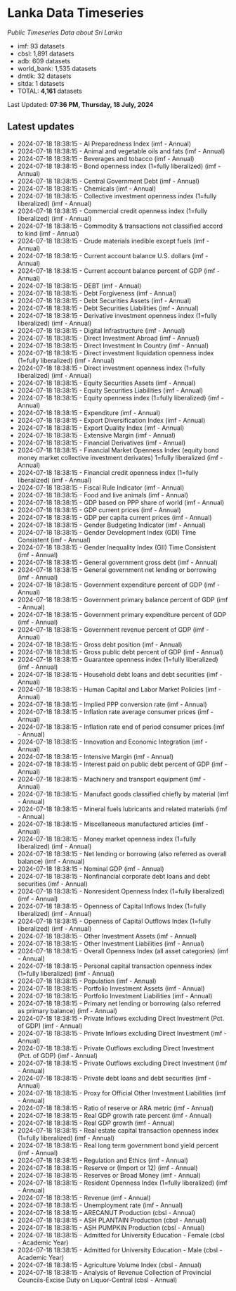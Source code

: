 # Lanka Data Timeseries
*Public Timeseries Data about Sri Lanka*

* imf: 93 datasets
* cbsl: 1,891 datasets
* adb: 609 datasets
* world_bank: 1,535 datasets
* dmtlk: 32 datasets
* sltda: 1 datasets
* TOTAL: **4,161** datasets

Last Updated: **07:36 PM, Thursday, 18 July, 2024**

## Latest updates

* 2024-07-18 18:38:15 - AI Preparedness Index (imf - Annual)
* 2024-07-18 18:38:15 - Animal and vegetable oils and fats (imf - Annual)
* 2024-07-18 18:38:15 - Beverages and tobacco (imf - Annual)
* 2024-07-18 18:38:15 - Bond openness index (1=fully liberalized) (imf - Annual)
* 2024-07-18 18:38:15 - Central Government Debt (imf - Annual)
* 2024-07-18 18:38:15 - Chemicals (imf - Annual)
* 2024-07-18 18:38:15 - Collective investment openness index (1=fully liberalized) (imf - Annual)
* 2024-07-18 18:38:15 - Commercial credit openness index (1=fully liberalized) (imf - Annual)
* 2024-07-18 18:38:15 - Commodity & transactions not classified accord to kind (imf - Annual)
* 2024-07-18 18:38:15 - Crude materials inedible except fuels (imf - Annual)
* 2024-07-18 18:38:15 - Current account balance U.S. dollars (imf - Annual)
* 2024-07-18 18:38:15 - Current account balance percent of GDP (imf - Annual)
* 2024-07-18 18:38:15 - DEBT (imf - Annual)
* 2024-07-18 18:38:15 - Debt Forgiveness (imf - Annual)
* 2024-07-18 18:38:15 - Debt Securities Assets (imf - Annual)
* 2024-07-18 18:38:15 - Debt Securities Liabilities (imf - Annual)
* 2024-07-18 18:38:15 - Derivative investment openness index (1=fully liberalized) (imf - Annual)
* 2024-07-18 18:38:15 - Digital Infrastructure (imf - Annual)
* 2024-07-18 18:38:15 - Direct Investment Abroad (imf - Annual)
* 2024-07-18 18:38:15 - Direct Investment In Country (imf - Annual)
* 2024-07-18 18:38:15 - Direct investment liquidation openness index (1=fully liberalized) (imf - Annual)
* 2024-07-18 18:38:15 - Direct investment openness index (1=fully liberalized) (imf - Annual)
* 2024-07-18 18:38:15 - Equity Securities Assets (imf - Annual)
* 2024-07-18 18:38:15 - Equity Securities Liabilities (imf - Annual)
* 2024-07-18 18:38:15 - Equity openness index (1=fully liberalized) (imf - Annual)
* 2024-07-18 18:38:15 - Expenditure (imf - Annual)
* 2024-07-18 18:38:15 - Export Diversification Index (imf - Annual)
* 2024-07-18 18:38:15 - Export Quality Index (imf - Annual)
* 2024-07-18 18:38:15 - Extensive Margin (imf - Annual)
* 2024-07-18 18:38:15 - Financial Derivatives (imf - Annual)
* 2024-07-18 18:38:15 - Financial Market Openness Index (equity bond money market collective investment derivates) 1=fully liberalized (imf - Annual)
* 2024-07-18 18:38:15 - Financial credit openness index (1=fully liberalized) (imf - Annual)
* 2024-07-18 18:38:15 - Fiscal Rule Indicator (imf - Annual)
* 2024-07-18 18:38:15 - Food and live animals (imf - Annual)
* 2024-07-18 18:38:15 - GDP based on PPP share of world (imf - Annual)
* 2024-07-18 18:38:15 - GDP current prices (imf - Annual)
* 2024-07-18 18:38:15 - GDP per capita current prices (imf - Annual)
* 2024-07-18 18:38:15 - Gender Budgeting Indicator (imf - Annual)
* 2024-07-18 18:38:15 - Gender Development Index (GDI) Time Consistent (imf - Annual)
* 2024-07-18 18:38:15 - Gender Inequality Index (GII) Time Consistent (imf - Annual)
* 2024-07-18 18:38:15 - General government gross debt (imf - Annual)
* 2024-07-18 18:38:15 - General government net lending or borrowing (imf - Annual)
* 2024-07-18 18:38:15 - Government expenditure percent of GDP (imf - Annual)
* 2024-07-18 18:38:15 - Government primary balance percent of GDP (imf - Annual)
* 2024-07-18 18:38:15 - Government primary expenditure percent of GDP (imf - Annual)
* 2024-07-18 18:38:15 - Government revenue percent of GDP (imf - Annual)
* 2024-07-18 18:38:15 - Gross debt position (imf - Annual)
* 2024-07-18 18:38:15 - Gross public debt percent of GDP (imf - Annual)
* 2024-07-18 18:38:15 - Guarantee openness index (1=fully liberalized) (imf - Annual)
* 2024-07-18 18:38:15 - Household debt loans and debt securities (imf - Annual)
* 2024-07-18 18:38:15 - Human Capital and Labor Market Policies (imf - Annual)
* 2024-07-18 18:38:15 - Implied PPP conversion rate (imf - Annual)
* 2024-07-18 18:38:15 - Inflation rate average consumer prices (imf - Annual)
* 2024-07-18 18:38:15 - Inflation rate end of period consumer prices (imf - Annual)
* 2024-07-18 18:38:15 - Innovation and Economic Integration (imf - Annual)
* 2024-07-18 18:38:15 - Intensive Margin (imf - Annual)
* 2024-07-18 18:38:15 - Interest paid on public debt percent of GDP (imf - Annual)
* 2024-07-18 18:38:15 - Machinery and transport equipment (imf - Annual)
* 2024-07-18 18:38:15 - Manufact goods classified chiefly by material (imf - Annual)
* 2024-07-18 18:38:15 - Mineral fuels lubricants and related materials (imf - Annual)
* 2024-07-18 18:38:15 - Miscellaneous manufactured articles (imf - Annual)
* 2024-07-18 18:38:15 - Money market openness index (1=fully liberalized) (imf - Annual)
* 2024-07-18 18:38:15 - Net lending or borrowing (also referred as overall balance) (imf - Annual)
* 2024-07-18 18:38:15 - Nominal GDP (imf - Annual)
* 2024-07-18 18:38:15 - Nonfinancial corporate debt loans and debt securities (imf - Annual)
* 2024-07-18 18:38:15 - Nonresident Openness Index (1=fully liberalized) (imf - Annual)
* 2024-07-18 18:38:15 - Openness of Capital Inflows Index (1=fully liberalized) (imf - Annual)
* 2024-07-18 18:38:15 - Openness of Capital Outflows Index (1=fully liberalized) (imf - Annual)
* 2024-07-18 18:38:15 - Other Investment Assets (imf - Annual)
* 2024-07-18 18:38:15 - Other Investment Liabilities (imf - Annual)
* 2024-07-18 18:38:15 - Overall Openness Index (all asset categories) (imf - Annual)
* 2024-07-18 18:38:15 - Personal capital transaction openness index (1=fully liberalized) (imf - Annual)
* 2024-07-18 18:38:15 - Population (imf - Annual)
* 2024-07-18 18:38:15 - Portfolio Investment Assets (imf - Annual)
* 2024-07-18 18:38:15 - Portfolio Investment Liabilities (imf - Annual)
* 2024-07-18 18:38:15 - Primary net lending or borrowing (also referred as primary balance) (imf - Annual)
* 2024-07-18 18:38:15 - Private Inflows excluding Direct Investment (Pct. of GDP) (imf - Annual)
* 2024-07-18 18:38:15 - Private Inflows excluding Direct Investment (imf - Annual)
* 2024-07-18 18:38:15 - Private Outflows excluding Direct Investment (Pct. of GDP) (imf - Annual)
* 2024-07-18 18:38:15 - Private Outflows excluding Direct Investment (imf - Annual)
* 2024-07-18 18:38:15 - Private debt loans and debt securities (imf - Annual)
* 2024-07-18 18:38:15 - Proxy for Official Other Investment Liabilities (imf - Annual)
* 2024-07-18 18:38:15 - Ratio of reserve or ARA metric (imf - Annual)
* 2024-07-18 18:38:15 - Real GDP growth rate percent (imf - Annual)
* 2024-07-18 18:38:15 - Real GDP growth (imf - Annual)
* 2024-07-18 18:38:15 - Real estate capital transaction openness index (1=fully liberalized) (imf - Annual)
* 2024-07-18 18:38:15 - Real long term government bond yield percent (imf - Annual)
* 2024-07-18 18:38:15 - Regulation and Ethics (imf - Annual)
* 2024-07-18 18:38:15 - Reserve or (Import or 12) (imf - Annual)
* 2024-07-18 18:38:15 - Reserves or Broad Money (imf - Annual)
* 2024-07-18 18:38:15 - Resident Openness Index (1=fully liberalized) (imf - Annual)
* 2024-07-18 18:38:15 - Revenue (imf - Annual)
* 2024-07-18 18:38:15 - Unemployment rate (imf - Annual)
* 2024-07-18 18:38:15 - ARECANUT Production (cbsl - Annual)
* 2024-07-18 18:38:15 - ASH PLANTAIN Production (cbsl - Annual)
* 2024-07-18 18:38:15 - ASH PUMPKIN Production (cbsl - Annual)
* 2024-07-18 18:38:15 - Admitted for University Education - Female (cbsl - Academic Year)
* 2024-07-18 18:38:15 - Admitted for University Education - Male (cbsl - Academic Year)
* 2024-07-18 18:38:15 - Agriculture Volume Index (cbsl - Annual)
* 2024-07-18 18:38:15 - Analysis of Revenue Collection of Provincial Councils-Excise Duty on Liquor-Central (cbsl - Annual)